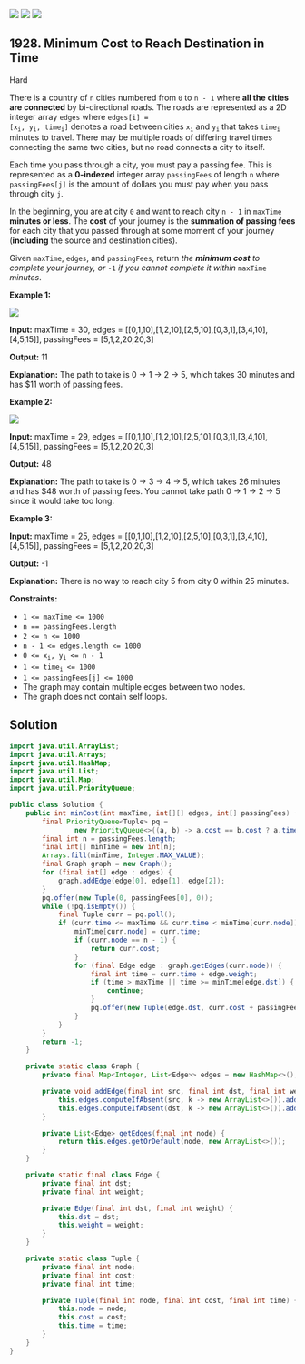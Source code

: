 [![](https://img.shields.io/github/stars/javadev/LeetCode-in-Java?label=Stars&style=flat-square)](https://github.com/javadev/LeetCode-in-Java)
[![](https://img.shields.io/github/forks/javadev/LeetCode-in-Java?label=Fork%20me%20on%20GitHub%20&style=flat-square)](https://github.com/javadev/LeetCode-in-Java/fork)
[![](https://img.shields.io/badge/-LeetCode%20in%20Kotlin-blue?style=flat-square)](https://github.com/javadev/LeetCode-in-Kotlin)

## 1928\. Minimum Cost to Reach Destination in Time

Hard

There is a country of `n` cities numbered from `0` to `n - 1` where **all the cities are connected** by bi-directional roads. The roads are represented as a 2D integer array `edges` where <code>edges[i] = [x<sub>i</sub>, y<sub>i</sub>, time<sub>i</sub>]</code> denotes a road between cities <code>x<sub>i</sub></code> and <code>y<sub>i</sub></code> that takes <code>time<sub>i</sub></code> minutes to travel. There may be multiple roads of differing travel times connecting the same two cities, but no road connects a city to itself.

Each time you pass through a city, you must pay a passing fee. This is represented as a **0-indexed** integer array `passingFees` of length `n` where `passingFees[j]` is the amount of dollars you must pay when you pass through city `j`.

In the beginning, you are at city `0` and want to reach city `n - 1` in `maxTime` **minutes or less**. The **cost** of your journey is the **summation of passing fees** for each city that you passed through at some moment of your journey (**including** the source and destination cities).

Given `maxTime`, `edges`, and `passingFees`, return _the **minimum cost** to complete your journey, or_ `-1` _if you cannot complete it within_ `maxTime` _minutes_.

**Example 1:**

![](https://assets.leetcode.com/uploads/2021/06/04/leetgraph1-1.png)

**Input:** maxTime = 30, edges = \[\[0,1,10],[1,2,10],[2,5,10],[0,3,1],[3,4,10],[4,5,15]], passingFees = [5,1,2,20,20,3]

**Output:** 11

**Explanation:** The path to take is 0 -> 1 -> 2 -> 5, which takes 30 minutes and has $11 worth of passing fees.

**Example 2:**

**![](https://assets.leetcode.com/uploads/2021/06/04/copy-of-leetgraph1-1.png)**

**Input:** maxTime = 29, edges = \[\[0,1,10],[1,2,10],[2,5,10],[0,3,1],[3,4,10],[4,5,15]], passingFees = [5,1,2,20,20,3]

**Output:** 48

**Explanation:** The path to take is 0 -> 3 -> 4 -> 5, which takes 26 minutes and has $48 worth of passing fees. You cannot take path 0 -> 1 -> 2 -> 5 since it would take too long.

**Example 3:**

**Input:** maxTime = 25, edges = \[\[0,1,10],[1,2,10],[2,5,10],[0,3,1],[3,4,10],[4,5,15]], passingFees = [5,1,2,20,20,3]

**Output:** -1

**Explanation:** There is no way to reach city 5 from city 0 within 25 minutes.

**Constraints:**

*   `1 <= maxTime <= 1000`
*   `n == passingFees.length`
*   `2 <= n <= 1000`
*   `n - 1 <= edges.length <= 1000`
*   <code>0 <= x<sub>i</sub>, y<sub>i</sub> <= n - 1</code>
*   <code>1 <= time<sub>i</sub> <= 1000</code>
*   `1 <= passingFees[j] <= 1000`
*   The graph may contain multiple edges between two nodes.
*   The graph does not contain self loops.

## Solution

```java
import java.util.ArrayList;
import java.util.Arrays;
import java.util.HashMap;
import java.util.List;
import java.util.Map;
import java.util.PriorityQueue;

public class Solution {
    public int minCost(int maxTime, int[][] edges, int[] passingFees) {
        final PriorityQueue<Tuple> pq =
                new PriorityQueue<>((a, b) -> a.cost == b.cost ? a.time - b.time : a.cost - b.cost);
        final int n = passingFees.length;
        final int[] minTime = new int[n];
        Arrays.fill(minTime, Integer.MAX_VALUE);
        final Graph graph = new Graph();
        for (final int[] edge : edges) {
            graph.addEdge(edge[0], edge[1], edge[2]);
        }
        pq.offer(new Tuple(0, passingFees[0], 0));
        while (!pq.isEmpty()) {
            final Tuple curr = pq.poll();
            if (curr.time <= maxTime && curr.time < minTime[curr.node]) {
                minTime[curr.node] = curr.time;
                if (curr.node == n - 1) {
                    return curr.cost;
                }
                for (final Edge edge : graph.getEdges(curr.node)) {
                    final int time = curr.time + edge.weight;
                    if (time > maxTime || time >= minTime[edge.dst]) {
                        continue;
                    }
                    pq.offer(new Tuple(edge.dst, curr.cost + passingFees[edge.dst], time));
                }
            }
        }
        return -1;
    }

    private static class Graph {
        private final Map<Integer, List<Edge>> edges = new HashMap<>();

        private void addEdge(final int src, final int dst, final int weight) {
            this.edges.computeIfAbsent(src, k -> new ArrayList<>()).add(new Edge(dst, weight));
            this.edges.computeIfAbsent(dst, k -> new ArrayList<>()).add(new Edge(src, weight));
        }

        private List<Edge> getEdges(final int node) {
            return this.edges.getOrDefault(node, new ArrayList<>());
        }
    }

    private static final class Edge {
        private final int dst;
        private final int weight;

        private Edge(final int dst, final int weight) {
            this.dst = dst;
            this.weight = weight;
        }
    }

    private static class Tuple {
        private final int node;
        private final int cost;
        private final int time;

        private Tuple(final int node, final int cost, final int time) {
            this.node = node;
            this.cost = cost;
            this.time = time;
        }
    }
}
```